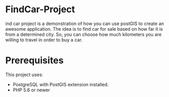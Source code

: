 # FindCar-Project

ind car project is a demonstration of how you can use postGIS to create an awesome application. 
The idea is to find car for sale based on how far it is from a determined city. So, you can choose 
how much kilometers you are willing to travel in order to buy a car.

# Prerequisites

This project uses:
- PostgreSQL with PostGIS extension installed.
- PHP 5.6 or newer